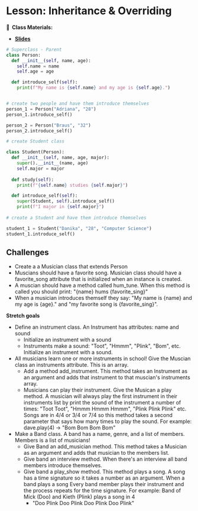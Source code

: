 <!-- .slide: data-background="./Images/header.svg" data-background-repeat="none" data-background-size="40% 40%" data-background-position="center 10%" class="header" -->
# Lesson: Inheritance & Overriding

<!-- Put a link to the slides so that students can find them -->

**📝 &nbsp;Class Materials:** 
  <!-- Put a link to the slides -->
* [**Slides**](https://docs.google.com/presentation/d/1DkCcA-xcWPfv217vKFYvWkCpQwHQjssOXR7wep_roO8/edit?usp=sharing)

<!-- * **Repls:**
  * Coding Exercise 1: [https://repl.it/@MakeSchool/inheritanceoverridingpractice#main.py](https://repl.it/@MakeSchool/inheritanceoverridingpractice#main.py) -->

```python
# Superclass - Parent
class Person:
  def __init__(self, name, age):
    self.name = name
    self.age = age

  def introduce_self(self):
    print(f"My name is {self.name} and my age is {self.age}.")


# create two people and have them introduce themselves
person_1 = Person("Adriana", "28")
person_1.introduce_self()

person_2 = Person("Braus", "32")
person_2.introduce_self()

# create Student class

class Student(Person):
  def __init__(self, name, age, major):
    super().__init__(name, age)
    self.major = major
  
  def study(self):
    print(f"{self.name} studies {self.major}")

  def introduce_self(self):
    super(Student, self).introduce_self()
    print(f"I major in {self.major}")
    
# create a Student and have them introduce themselves

student_1 = Student("Danika", "28", "Computer Science")
student_1.introduce_self()
```

## Challenges 

- Create a a Musician class that extends Person
- Muscians should have a favorite song. Musician class should have a favorite_song attribute that is initialized when an instance is created. 
- A muscian should have a method called hum_tune. When this method is called you should print: "{name} hums {favorite_sing}" 
- When a musician introduces themself they say: "My name is {name} and my age is {age}." and "my favorite song is {favorite_sing}".

**Stretch goals**
- Define an instrument class. An Instrument has attributes: name and sound
  - Initialize an instrument with a sound
  - Instruments make a sound: "Toot", "Hmmm", "Plink", "Bom", etc. Initialize an instrument with a sound. 
- All musicians learn one or more instruments in school! Give the Muscian class an instruments attribute. This is an array.
  - Add a method add_instrument. This method takes an Instrument as an argument and adds that instrument to that muscian's instruments array. 
  - Musicians can play their instrument. Give the Musican a play method. A musician will always play the first instrument in their instruments list by print the sound of the instrument a number of times: "Toot Toot", "Hmmm Hmmm Hmmm", "Plink Plink Plink" etc. Songs are in 4/4 or 3/4 or 7/4 so this method takes a second parameter that says how many times to play the sound. For example: dave.play(4) -> "Bom Bom Bom Bom"
- Make a Band class. A band has a name, genre, and a list of members. Members is a list of musicians! 
  - Give Band an add_musician method. This method takes a Musician as an argument and adds that musician to the members list. 
  - Give band an interview method. When there's an interview all band members introduce themselves. 
  - Give band a play_show method. This method plays a song. A song has a time signature so it takes a number as an argument. When a band plays a song Every band member plays their instrument and the process repeats for the time signature. For example: Band of Mick (Doo) and Kieth (Plink) plays a song in 4
    - "Doo Plink Doo Plink Doo Plink Doo Plink"



